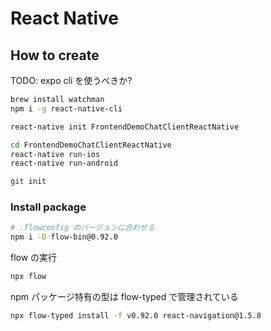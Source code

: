 # React Native

## How to create

TODO: expo cli を使うべきか?

```sh
brew install watchman
npm i -g react-native-cli
```

```sh
react-native init FrontendDemoChatClientReactNative

cd FrontendDemoChatClientReactNative
react-native run-ios
react-native run-android
```

```sh
git init
```

### Install package

```sh
# .flowconfig のバージョンに合わせる
npm i -D flow-bin@0.92.0
```

flow の実行

```sh
npx flow
```

npm パッケージ特有の型は flow-typed で管理されている

```sh
npx flow-typed install -f v0.92.0 react-navigation@1.5.8
```
